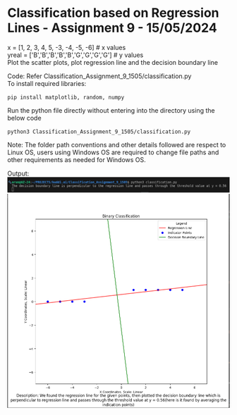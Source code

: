 # Classification based on Regression Lines - Assignment 9 - 15/05/2024
x = [1, 2, 3, 4, 5, -3, -4, -5, -6] # x values <br>
yreal = ['B','B','B','B','B','G','G','G','G'] # y values <br>
Plot the scatter plots, plot regression line and the decision boundary line

Code: Refer Classification_Assignment_9_1505/classification.py <br>
To install required libraries:
```
pip install matplotlib, random, numpy
```
Run the python file directly without entering into the directory using the below code
```
python3 Classification_Assignment_9_1505/classification.py
```
Note: The folder path conventions and other details followed are respect to Linux OS, users using Windows OS are required to change file paths and other requirements as needed for Windows OS. <br>

Output: <br>
![gradientdescent](<../Pictures/classificationoutput.png>) <br>
![gradientdescent](<../Pictures/classificationusingregression.png>) <br>